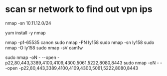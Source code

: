 # scan sr network to find out vpn ips
nmap -sn 10.11.12.0/24

yum install -y nmap


nmap -p1-65535 canon
sudo nmap -PN ly158
sudo nmap -sn ly158
sudo nmap -O ly158
sudo nmap -sV cam1w

sudo nmap -oN - --open -p22,80,443,3389,4100,4109,4300,5061,5222,8080,8443
sudo nmap -oN - --open -p22,80,443,3389,4100,4109,4300,5061,5222,8080,8443
